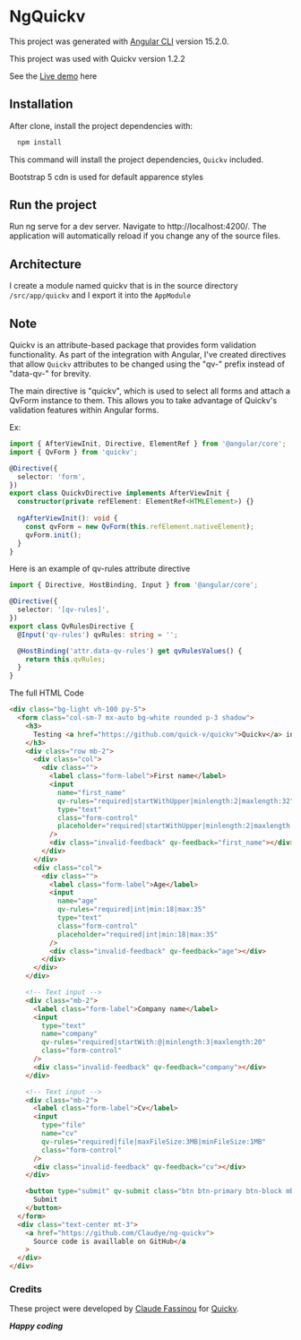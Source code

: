 # NgQuickv

This project was generated with [Angular CLI](https://github.com/angular/angular-cli) version 15.2.0.

This project was used with Quickv version 1.2.2

See the [Live demo](https://angulat-quickv.vercel.app/) here

## Installation
After clone, install the project dependencies with:
```bash
  npm install
```
This command will install the project dependencies, `Quickv` included.

Bootstrap 5 cdn is used for default apparence styles

## Run the project
Run ng serve for a dev server. Navigate to http://localhost:4200/. The application will automatically reload if you change any of the source files.

## Architecture
I create a module named quickv that is in the source directory `/src/app/quickv` and I export it into the  `AppModule`

## Note
Quickv is an attribute-based package that provides form validation functionality. As part of the integration with Angular, I've created directives that allow `Quickv` attributes to be changed using the "qv-" prefix instead of "data-qv-" for brevity.

The main directive is "quickv", which is used to select all forms and attach a QvForm instance to them. This allows you to take advantage of Quickv's validation features within Angular forms.

Ex:
```ts
import { AfterViewInit, Directive, ElementRef } from '@angular/core';
import { QvForm } from 'quickv';

@Directive({
  selector: 'form',
})
export class QuickvDirective implements AfterViewInit {
  constructor(private refElement: ElementRef<HTMLElement>) {}
  
  ngAfterViewInit(): void {
    const qvForm = new QvForm(this.refElement.nativeElement);
    qvForm.init();
  }
}
```

Here is an example of qv-rules attribute directive
```ts
import { Directive, HostBinding, Input } from '@angular/core';

@Directive({
  selector: '[qv-rules]',
})
export class QvRulesDirective {
  @Input('qv-rules') qvRules: string = '';

  @HostBinding('attr.data-qv-rules') get qvRulesValues() {
    return this.qvRules;
  }
}
```

The full HTML Code

```html
<div class="bg-light vh-100 py-5">
  <form class="col-sm-7 mx-auto bg-white rounded p-3 shadow">
    <h3>
      Testing <a href="https://github.com/quick-v/quickv">Quickv</a> in Angular
    </h3>
    <div class="row mb-2">
      <div class="col">
        <div class="">
          <label class="form-label">First name</label>
          <input
            name="first_name"
            qv-rules="required|startWithUpper|minlength:2|maxlength:32"
            type="text"
            class="form-control"
            placeholder="required|startWithUpper|minlength:2|maxlength:32"
          />
          <div class="invalid-feedback" qv-feedback="first_name"></div>
        </div>
      </div>
      <div class="col">
        <div class="">
          <label class="form-label">Age</label>
          <input
            name="age"
            qv-rules="required|int|min:18|max:35"
            type="text"
            class="form-control"
            placeholder="required|int|min:18|max:35"
          />
          <div class="invalid-feedback" qv-feedback="age"></div>
        </div>
      </div>
    </div>

    <!-- Text input -->
    <div class="mb-2">
      <label class="form-label">Company name</label>
      <input
        type="text"
        name="company"
        qv-rules="required|startWith:@|minlength:3|maxlength:20"
        class="form-control"
      />
      <div class="invalid-feedback" qv-feedback="company"></div>
    </div>

    <!-- Text input -->
    <div class="mb-2">
      <label class="form-label">Cv</label>
      <input
        type="file"
        name="cv"
        qv-rules="required|file|maxFileSize:3MB|minFileSize:1MB"
        class="form-control"
      />
      <div class="invalid-feedback" qv-feedback="cv"></div>
    </div>

    <button type="submit" qv-submit class="btn btn-primary btn-block mb-2">
      Submit
    </button>
  </form>
  <div class="text-center mt-3">
    <a href="https://github.com/Claudye/ng-quickv">
      Source code is availlable on GitHub</a
    >
  </div>
</div>
```
 
### Credits

These project were developed by [Claude Fassinou](https://github.com/Claudye) for [Quickv](https://github.com/quick-v).

**_Happy coding_**
